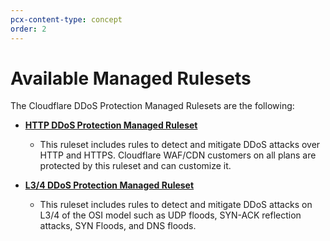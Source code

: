 ```yaml
---
pcx-content-type: concept
order: 2
---
```


# Available Managed Rulesets

The Cloudflare DDoS Protection Managed Rulesets are the following:

<Definitions>

- **[HTTP DDoS Protection Managed Ruleset](/managed-rulesets/http-ddos)**

    - This ruleset includes rules to detect and mitigate DDoS attacks over HTTP and HTTPS. Cloudflare WAF/CDN customers on all plans are protected by this ruleset and can customize it.

- **[L3/4 DDoS Protection Managed Ruleset](/managed-rulesets/l34-ddos)**

    - This ruleset includes rules to detect and mitigate DDoS attacks on L3/4 of the OSI model such as UDP floods, SYN-ACK reflection attacks, SYN Floods, and DNS floods.

</Definitions>
